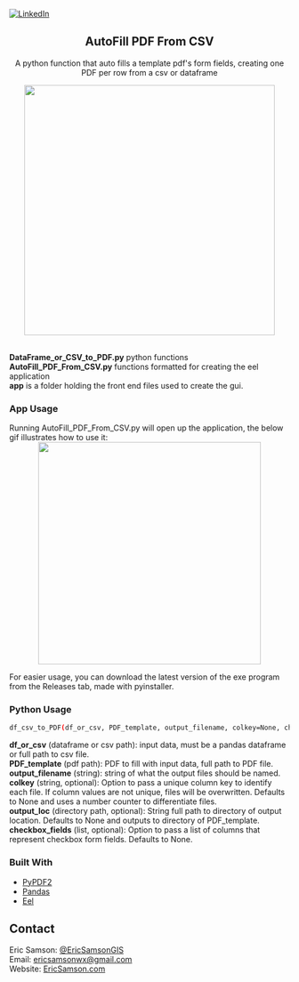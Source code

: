 
[![LinkedIn][linkedin-shield]][linkedin-url]

<p align="center">
  <h2 align="center">AutoFill PDF From CSV</h2>
  <p align="center">
    A python function that auto fills a template pdf's form fields, creating one PDF per row from a csv or dataframe<br>
  </p>
</p>

<div align="center">
<img src="" width="450px">
</div>

<!-- ABOUT THE PROJECT -->
  <br><b>DataFrame_or_CSV_to_PDF.py</b> python functions
  <br><b>AutoFill_PDF_From_CSV.py</b> functions formatted for creating the eel application
  <br><b>app</b> is a folder holding the front end files used to create the gui.

<h3>App Usage</h3>
Running AutoFill_PDF_From_CSV.py will open up the application, the below gif illustrates how to use it:

<div align="center">
<img src="" width="400px">
</div>

For easier usage, you can download the latest version of the exe program from the Releases tab, made with pyinstaller.

<h3>Python Usage</h3> 

```bash
df_csv_to_PDF(df_or_csv, PDF_template, output_filename, colkey=None, checkbox_fields=None, output_loc=None)
```

<b>df_or_csv</b> (dataframe or csv path): input data, must be a pandas dataframe or full path to csv file.<br>
<b>PDF_template</b> (pdf path): PDF to fill with input data, full path to PDF file.<br>
<b>output_filename</b> (string): string of what the output files should be named. <br>
<b>colkey</b> (string, optional): Option to pass a unique column key to identify each file. If column values are not unique, files will be overwritten. Defaults to None and uses a number counter to differentiate files.<br>
<b>output_loc</b> (directory path, optional): String full path to directory of output location. Defaults to None and outputs to directory of PDF_template.<br>
<b>checkbox_fields</b> (list, optional): Option to pass a list of columns that represent checkbox form fields. Defaults to None.<br>

### Built With
* [PyPDF2](https://github.com/mstamy2/PyPDF2)
* [Pandas](https://pandas.pydata.org/)
* [Eel](https://github.com/samuelhwilliams/Eel)

<!-- CONTACT -->
## Contact
Eric Samson: [@EricSamsonGIS](https://twitter.com/EricSamsonGIS) <br>
Email: ericsamsonwx@gmail.com <br>
Website: [EricSamson.com](https://ericsamson.com) <br>

[linkedin-shield]: https://img.shields.io/badge/-LinkedIn-black.svg?style=flat-square&logo=linkedin&colorB=555
[linkedin-url]: https://linkedin.com/in/iamericsamson
